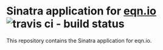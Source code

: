 # Sinatra application for [eqn.io](http://eqn.io/) ![travis ci - build status](https://travis-ci.org/nelsond/eqn-sinatra.svg?branch=master)

This repository contains the Sinatra application for eqn.io.
